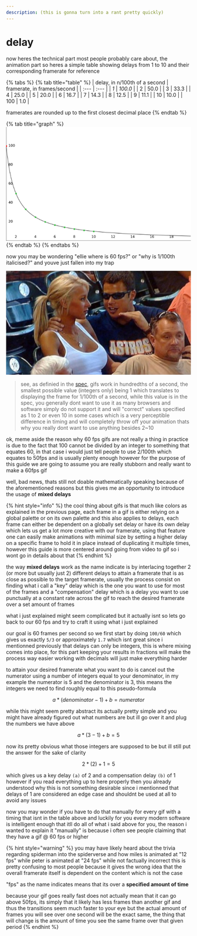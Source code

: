 ```yaml
---
description: (this is gonna turn into a rant pretty quickly)
---
```


# delay

now heres the technical part most people probably care about, the animation part so heres a simple table showing delays from 1 to 10 and their corresponding framerate for reference

{% tabs %}
{% tab title="table" %}
| delay, in n/100th of a second | framerate, in frames/second |
| :--- | :--- |
| _1_ | _100.0_ |
| 2 | 50.0 |
| 3 | 33.3 |
| 4 | 25.0 |
| 5 | 20.0 |
| 6 | 16.7 |
| 7 | 14.3 |
| 8 | 12.5 |
| 9 | 11.1 |
| 10 | 10.0 |
| 100 | 1.0 |

framerates are rounded up to the first closest decimal place
{% endtab %}

{% tab title="graph" %}
![](../.gitbook/assets/save.png)
{% endtab %}
{% endtabs %}

now you may be wondering "ellie where is 60 fps?" or "why is 1/100th italicised?" and youve just fallen into my trap

![](../.gitbook/assets/image.png)

> see, as definied in the [spec](https://www.w3.org/Graphics/GIF/spec-gif89a.txt), gifs work in hundredths of a second, the smallest possible value \(integers only\) being 1 which translates to displaying the frame for 1/100th of a second, while this value is in the spec, you generally dont want to use it as many browsers and software simply do not support it and will "correct" values specified as 1 to 2 or even 10 in some cases which is a very perceptible difference in timing and will completely throw off your animation thats why you really dont want to use anything besides 2~10

ok, meme aside the reason why 60 fps gifs are not really a thing in practice is due to the fact that 100 cannot be divided by an integer to something that equates 60, in that case i would just tell people to use 2/100th which equates to 50fps and is usually plenty enough however for the purpose of this guide we are going to assume you are really stubborn and really want to make a 60fps gif

well, bad news, thats still not doable mathematically speaking because of the aforementioned reasons but this gives me an opportunity to introduce the usage of **mixed delays**

{% hint style="info" %}
the cool thing about gifs is that much like colors as explained in the previous page, each frame in a gif is either relying on a global palette or on its own palette and this also applies to delays, each frame can either be dependent on a globally set delay or have its own delay which lets us get a lot more creative with our framerate, using that feature one can easily make animations with minimal size by setting a higher delay on a specific frame to hold it in place instead of duplicating it multiple times, however this guide is more centered around going from video to gif so i wont go in details about that
{% endhint %}

the way **mixed delays** work as the name indicate is by interlacing together 2 \(or more but usually just 2\) different delays to attain a framerate that is as close as possible to the target framerate, usually the process consist on finding what i call a "key" delay which is the one you want to use for most of the frames and a "compensation" delay which is a delay you want to use punctually at a constant rate across the gif to reach the desired framerate over a set amount of frames

what i just explained might seem complicated but it actually isnt so lets go back to our 60 fps and try to craft it using what i just explained

our goal is 60 frames per second so we first start by doing `100/60` which gives us exactly `5/3` or approximately `1.7` which isnt great since i mentionned previously that delays can only be integers, this is where mixing comes into place, for this part keeping your results in fractions will make the process way easier working with decimals will just make everything harder

to attain your desired framerate what you want to do is cancel out the numerator using a number of integers equal to your denominator, in my example the numerator is 5 and the denominator is 3, this means the integers we need to find roughly equal to this pseudo-formula

$$
a*(denominator-1)+b=numerator
$$

while this might seem pretty abstract its actually pretty simple and you might have already figured out what numbers are but ill go over it and plug the  numbers we have above

$$
a*(3-1)+b=5
$$

now its pretty obvious what those integers are supposed to be but ill still put the answer for the sake of clarity

$$
2*(2)+1=5
$$

which gives us a key delay `(a)` of 2 and a compensation delay `(b)` of 1 however if you read everything up to here properly then you already understood why this is not something desirable since i mentionned that delays of 1 are considered an edge case and shouldnt be used at all to avoid any issues

now you may wonder if you have to do that manually for every gif with a timing that isnt in the table above and luckily for you every modern software is intelligent enough that itll do all of what i said above for you, the reason i wanted to explain it "manually" is because i often see people claiming that they have a gif @ 60 fps or higher

{% hint style="warning" %}
you may have likely heard about the trivia regarding spiderman into the spiderverse and how miles is animated at "12 fps" while peter is animated at "24 fps" while not factually incorrect this is pretty confusing to most people because it gives the wrong idea that the overall framerate itself is dependent on the content which is not the case

"fps" as the name indicates means that its over a **specified amount of time** 

because your gif goes really fast does not actually mean that it can go above 50fps, its simply that it likely has less frames than another gif and thus the transitions seem much faster to your eye but the actual amount of frames you will see over one second will be the exact same, the thing that will change is the amount of time you see the same frame over that given period
{% endhint %}

